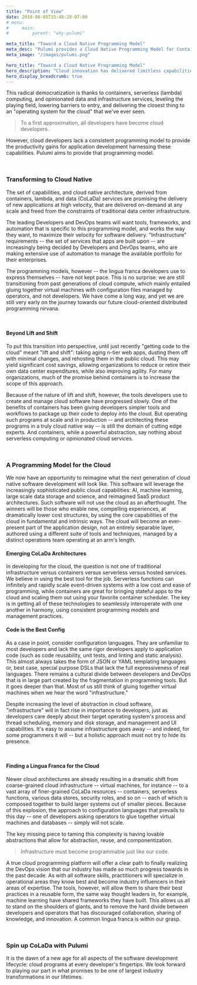 ```yaml
---
title: "Point of View"
date: 2018-06-05T15:48:28-07:00
# menu:
#     main:
#         parent: "why-pulumi"

meta_title: "Toward a Cloud Native Programming Model"
meta_desc: "Pulumi provides a Cloud Native Programming Model for Containers, Lambdas, and Infrastructure, to get code to the cloud faster than ever before."
meta_image: "/images/pulumi.png"

hero_title: "Toward a Cloud Native Programming Model"
hero_description: "Cloud innovation has delivered limitless capabilities that promise to transform all aspects of software development."
hero_display_breadcrumb: true
---
```


This radical democratization is thanks to containers, serverless (lambda) computing, and opinionated data and infrastructure services, leveling the playing field, lowering barriers to entry, and delivering the closest thing to an "operating system for the cloud" that we've ever seen.

>To a first approximation, all developers have become cloud developers.

However, cloud developers lack a consistent programming model to provide the productivity gains for application development harnessing these capabilities. Pulumi aims to provide that programming model.

<br>

<h3>Transforming to Cloud Native</h3>
<!--<figure class="float-left-md">
    <img src="http://placehold.it/470x258" alt="Placeholder text" width="470">
    <figcaption>The emergence of cloud native architectures</figcaption>
</figure>-->
The set of capabilities, and cloud native architecture, derived from containers, lambda, and data (CoLaDa) services are promising the delivery of new applications at high velocity, that are delivered on-demand at any scale and freed from the constraints of traditional data center infrastructure.

The leading Developers and DevOps teams will want tools, frameworks, and automation that is specific to this programming model, and works the way they want, to maximize their velocity for software delivery. "Infrastructure" requirements -- the set of services that apps are built upon -- are increasingly being decided by Developers and DevOps teams, who are making extensive use of automation to manage the available portfolio for their enterprises.

The programming models, however -- the lingua franca developers use to express themselves -- have not kept pace.  This is no surprise: we are still transitioning from past generations of cloud compute, which mainly entailed gluing together virtual machines with configuration files managed by operators, and not developers.  We have come a long way, and yet we are still very early on the journey towards our future cloud-oriented distributed programming nirvana.

<br>

<h4 >Beyond Lift and Shift</h4>
To put this transition into perspective, until just recently "getting code to the cloud" meant "lift and shift": taking aging n-tier web apps, dusting them off with minimal changes, and rehosting them in the public cloud.  This may yield significant cost savings, allowing organizations to reduce or retire their own data center expenditures, while also improving agility.  For many organizations, much of the promise behind containers is to increase the scope of this approach.

Because of the nature of lift and shift, however, the tools developers use to create and manage cloud software have progressed slowly.  One of the benefits of containers has been giving developers simpler tools and workflows to package up their code to deploy into the cloud.  But operating such programs at scale and in production -- and architecting these programs in a truly cloud native way -- is still the domain of cutting edge experts.  And containers, while a powerful abstraction, say nothing about serverless computing or opinionated cloud services.

<br>

<h3>A Programming Model for the Cloud</h3>
We now have an opportunity to reimagine what the next generation of cloud native software development will look like.  This software will leverage the increasingly sophisticated public cloud capabilities: AI, machine learning, large scale data storage and science, and reimagined SaaS product architectures.  Such software will not use the cloud as an afterthought.  The winners will be those who enable new, compelling experiences, at dramatically lower cost structures, by using the core capabilities of the cloud in fundamental and intrinsic ways.  The cloud will become an ever-present part of the application design, not an entirely separable layer, authored using a different suite of tools and techniques, managed by a distinct operations team operating at an arm's length.

<br>

<h4>Emerging CoLaDa Architectures</h4>
In developing for the cloud, the question is not one of traditional infrastructure versus containers versus serverless versus hosted services.  We believe in using the best tool for the job.  Serverless functions can infinitely and rapidly scale event-driven systems with a low cost and ease of programming, while containers are great for bringing stateful apps to the cloud and scaling them out using your favorite container scheduler.  The key is in getting all of these technologies to seamlessly interoperate with one another in harmony, using consistent programming models and management practices.

<br>

<h4>Code is the Best Config</h4>
As a case in point, consider configuration languages.  They are unfamiliar to most developers and lack the same rigor developers apply to application code (such as code reusability, unit tests, and linting and static analysis).  This almost always takes the form of JSON or YAML templating languages or, best case, special purpose DSLs that lack the full expressiveness of real languages.  There remains a cultural divide between developers and DevOps that is in large part created by the fragmentation in programming tools.  But it goes deeper than that.  Most of us still think of gluing together virtual machines when we hear the word "infrastructure."

Despite increasing the level of abstraction in cloud software, "infrastructure" will in fact rise in importance to developers, just as developers care deeply about their target operating system's process and thread scheduling, memory and disk storage, and management and UI capabilities.  It's easy to assume infrastructure goes away -- and indeed, for some programmers it will -- but a holistic approach must not try to hide its presence.

<br>

<h4>Finding a Lingua Franca for the Cloud</h4>
Newer cloud architectures are already resulting in a dramatic shift from coarse-grained cloud infrastructure -- virtual machines, for instance -- to a vast array of finer-grained CoLaDa resources -- containers, serverless functions, various data stores, security roles, and so on -- each of which is composed together to build larger systems out of smaller pieces.  Because of this explosion, the approach to configuration languages that prevails to this day -- one of developers asking operators to glue together virtual machines and databases -- simply will not scale.

The key missing piece to taming this complexity is having lovable abstractions that allow for abstraction, reuse, and componentization.

> Infrastructure must become programmable just like our code.

A true cloud programming platform will offer a clear path to finally realizing the DevOps vision that our industry has made so much progress towards in the past decade.   As with all software skills, practitioners will specialize in operational areas they know best and become industry influencers in their areas of expertise.  The tools, however, will allow them to share their best practices in a reusable form, the same way thought leaders in, for example, machine learning have shared frameworks they have built.  This allows us all to stand on the shoulders of giants, and to remove the hard divide between developers and operators that has discouraged collaboration, sharing of knowledge, and innovation.  A common lingua franca is within our grasp.

<br>

<h3>Spin up CoLaDa with Pulumi</h3>
It is the dawn of a new age for all aspects of the software development lifecycle: cloud programs at every developer's fingertips. We look forward to playing our part in what promises to be one of largest industry transformations in our lifetimes.
